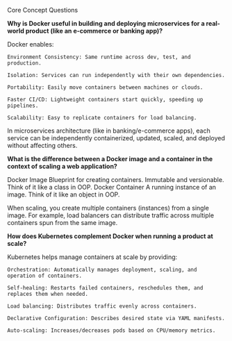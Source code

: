 Core Concept Questions

**Why is Docker useful in building and deploying microservices for a real-world product (like an e-commerce or banking app)?**

Docker enables:

    Environment Consistency: Same runtime across dev, test, and production.

    Isolation: Services can run independently with their own dependencies.

    Portability: Easily move containers between machines or clouds.

    Faster CI/CD: Lightweight containers start quickly, speeding up pipelines.

    Scalability: Easy to replicate containers for load balancing.

In microservices architecture (like in banking/e-commerce apps), each service can be independently containerized, updated, scaled, and deployed without affecting others.

**What is the difference between a Docker image and a container in the context of scaling a web application?**

Docker Image	Blueprint for creating containers. Immutable and versionable. Think of it like a class in OOP.
Docker Container	A running instance of an image. Think of it like an object in OOP.

When scaling, you create multiple containers (instances) from a single image. For example, load balancers can distribute traffic across multiple containers spun from the same image.

**How does Kubernetes complement Docker when running a product at scale?**

Kubernetes helps manage containers at scale by providing:

    Orchestration: Automatically manages deployment, scaling, and operation of containers.

    Self-healing: Restarts failed containers, reschedules them, and replaces them when needed.

    Load balancing: Distributes traffic evenly across containers.

    Declarative Configuration: Describes desired state via YAML manifests.

    Auto-scaling: Increases/decreases pods based on CPU/memory metrics.
